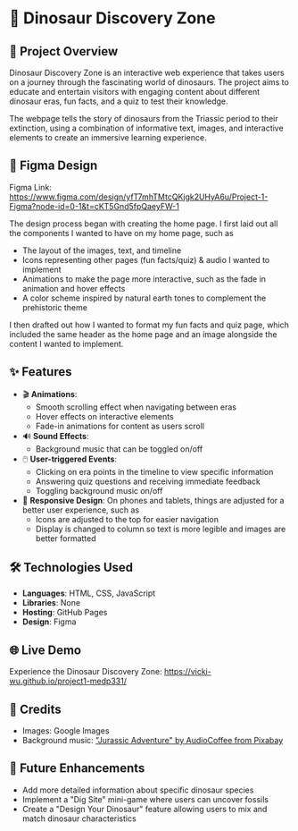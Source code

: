 # 🦕 Dinosaur Discovery Zone

## 🌟 Project Overview
Dinosaur Discovery Zone is an interactive web experience that takes users on a journey through the fascinating world of dinosaurs. The project aims to educate and entertain visitors with engaging content about different dinosaur eras, fun facts, and a quiz to test their knowledge. 

The webpage tells the story of dinosaurs from the Triassic period to their extinction, using a combination of informative text, images, and interactive elements to create an immersive learning experience.

## 🎨 Figma Design
Figma Link: https://www.figma.com/design/yfT7mhTMtcQKjgk2UHyA6u/Project-1-Figma?node-id=0-1&t=cKT5Gnd5fpQaeyFW-1

The design process began with creating the home page. I first laid out all the components I wanted to have on my home page, such as
- The layout of the images, text, and timeline
- Icons representing other pages (fun facts/quiz) & audio I wanted to implement
- Animations to make the page more interactive, such as the fade in animation and hover effects
- A color scheme inspired by natural earth tones to complement the prehistoric theme

I then drafted out how I wanted to format my fun facts and quiz page, which included the same header as the home page and an image alongside the content I wanted to implement. 

## ✨ Features
- 🎬 **Animations**: 
  - Smooth scrolling effect when navigating between eras
  - Hover effects on interactive elements
  - Fade-in animations for content as users scroll
- 🔊 **Sound Effects**: 
  - Background music that can be toggled on/off
- 🖱️ **User-triggered Events**: 
  - Clicking on era points in the timeline to view specific information
  - Answering quiz questions and receiving immediate feedback
  - Toggling background music on/off
- 📱 **Responsive Design**: On phones and tablets, things are adjusted for a better user experience, such as
  -  Icons are adjusted to the top for easier navigation
  -  Display is changed to column so text is more legible and images are better formatted


## 🛠️ Technologies Used
- **Languages**: HTML, CSS, JavaScript 
- **Libraries**: None
- **Hosting**: GitHub Pages
- **Design**: Figma

## 🌐 Live Demo
Experience the Dinosaur Discovery Zone: https://vicki-wu.github.io/project1-medp331/

## 🙏 Credits
- Images: Google Images
- Background music: ["Jurassic Adventure" by AudioCoffee from Pixabay](https://www.youtube.com/watch?v=A23BZaIHO_4)

## 🚀 Future Enhancements
- Add more detailed information about specific dinosaur species
- Implement a "Dig Site" mini-game where users can uncover fossils
- Create a "Design Your Dinosaur" feature allowing users to mix and match dinosaur characteristics
